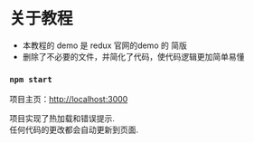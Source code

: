 # 关于教程

* 本教程的 demo 是 redux 官网的demo 的 简版
* 删除了不必要的文件，并简化了代码，使代码逻辑更加简单易懂

### `npm start`

项目主页：[http://localhost:3000](http://localhost:3000) 

项目实现了热加载和错误提示.<br>
任何代码的更改都会自动更新到页面.


